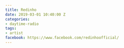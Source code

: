 ```yaml
---
title: Redinho
date: 2019-03-01 10:40:00 Z
categories:
- daytime-radio
tags:
- artist
facebook: https://www.facebook.com/redinhoofficial/
---
```


